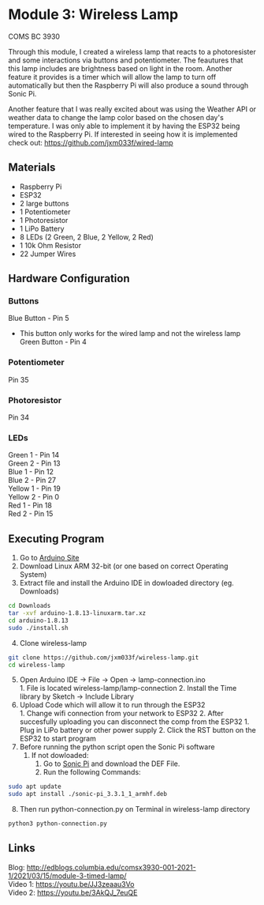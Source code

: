 # Module 3: Wireless Lamp
COMS BC 3930

Through this module, I created a wireless lamp that reacts to a photoresister and some interactions via buttons and potentiometer. The feautures that this lamp includes are brightness based on light in the room. Another feature it provides is a timer which will allow the lamp to turn off automatically but then the Raspberry Pi will also produce a sound through Sonic Pi.

Another feature that I was really excited about was using the Weather API or weather data to change the lamp color based on the chosen day's temperature. I was only able to implement it by having the ESP32 being wired to the Raspberry Pi. If interested in seeing how it is implemented check out: https://github.com/jxm033f/wired-lamp

## Materials
- Raspberry Pi
- ESP32
- 2 large buttons
- 1 Potentiometer
- 1 Photoresistor
- 1 LiPo Battery
- 8 LEDs (2 Green, 2 Blue, 2 Yellow, 2 Red)
- 1 10k Ohm Resistor
- 22 Jumper Wires

## Hardware Configuration
### Buttons
Blue Button  - Pin 5 <br />
- This button only works for the wired lamp and not the wireless lamp
Green Button - Pin 4 <br />

### Potentiometer
Pin 35

### Photoresistor
Pin 34

### LEDs
Green 1 - Pin 14 <br />
Green 2 - Pin 13 <br />
Blue 1 - Pin 12 <br />
Blue 2 - Pin 27 <br />
Yellow 1 - Pin 19 <br />
Yellow 2 - Pin 0 <br />
Red 1 - Pin 18 <br />
Red 2 - Pin 15 <br />

## Executing Program
1. Go to [Arduino Site](https://www.arduino.cc/en/software)
2. Download Linux ARM 32-bit (or one based on correct Operating System)
3. Extract file and install the Arduino IDE in dowloaded directory (eg. Downloads)
```bash
cd Downloads
tar -xvf arduino-1.8.13-linuxarm.tar.xz
cd arduino-1.8.13
sudo ./install.sh
```
4. Clone wireless-lamp
```bash
git clone https://github.com/jxm033f/wireless-lamp.git
cd wireless-lamp
```
5. Open Arduino IDE -> File -> Open -> lamp-connection.ino <br />
        1. File is located wireless-lamp/lamp-connection
	2. Install the Time library by Sketch -> Include Library <br />
6. Upload Code which will allow it to run through the ESP32 <br />
        1. Change wifi connection from your network to ESP32
        2. After succesfully uploading you can disconnect the comp from the ESP32
		1. Plug in LiPo battery or other power supply
		2. Click the RST button on the ESP32 to start program
7. Before running the python script open the Sonic Pi software
	1. If not dowloaded:
		1. Go to [Sonic Pi](https://sonic-pi.net/#rp) and download the DEF File.
		2. Run the following Commands:
```bash
sudo apt update
sudo apt install ./sonic-pi_3.3.1_1_armhf.deb
```
8. Then run python-connection.py on Terminal in wireless-lamp directory
```bash
python3 python-connection.py
```

## Links
Blog: http://edblogs.columbia.edu/comsx3930-001-2021-1/2021/03/15/module-3-timed-lamp/ <br />
Video 1: https://youtu.be/JJ3zeaau3Vo <br />
Video 2: https://youtu.be/3AkQJ_7euQE <br />
